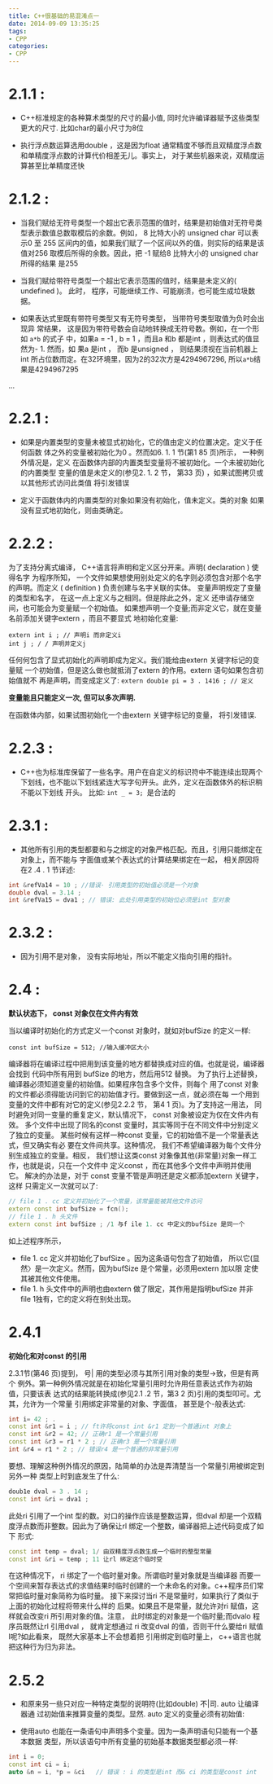 ```yaml
---
title: C++很基础的易混淆点一
date: 2014-09-09 13:35:25
tags: 
- CPP
categories:
- CPP
---
```


# 2.1.1 : 

- C++标准规定的各种算术类型的尺寸的最小值, 同时允许编译器赋予这些类型更大的尺寸. 比如char的最小尺寸为8位

- 执行浮点数运算选用double ，这是因为float 通常精度不够而且双精度浮点数和单精度浮点数的计算代价相差无儿。事实上， 对于某些机器来说，双精度运算甚至比单精度还快

# 2.1.2 : 

- 当我们赋给无符号类型一个超出它表示范围的值时，结果是初始值对无符号类型表示数值总数取模后的余数。例如， 8 比特大小的 unsigned char 可以表示0 至
255 区间内的值，如果我们赋了一个区间以外的值，则实际的结果是该值对256
取模后所得的余数。因此，把 -1 赋给8 比特大小的 unsigned char 所得的结果
是255 

- 当我们赋给带符号类型一个超出它表示范围的值时，结果是未定义的( undefined )。
此时， 程序，可能继续工作、可能崩溃，也可能生成垃圾数据。

- 如果表达式里既有带符号类型又有无符号类型， 当带符号类型取值为负时会出现异
常结果， 这是因为带符号数会自动地转换成无符号数。例如，在一个形如 `a*b` 的式子
中，如果a = -1 , b = 1 ，而且a 和b 都是int ，则表达式的值显然为- 1. 然而，如
果a 是int ， 而b 是unsigned ， 则结果须视在当前机器上int 所占位数而定。在32环境里，因为2的32次方是4294967296, 所以`a*b`结果是4294967295

... <!-- more -->

# 2.2.1 : 

- 如果是内置类型的变量未被显式初始化，它的值由定义的位置决定。定义于任何函数
体之外的变量被初始化为0 。然而如6. 1. 1 节(第1 85 页)所示， 一种例外情况是，定义
在函数体内部的内置类型变量将不被初始化。一个未被初始化的内置类型
变量的值是未定义的(参见2. 1. 2 节， 第33 页) ，如果试图拷贝或以其他形式访问此类值
将引发错误

- 定义于函数体内的内置类型的对象如果没有初始化，值未定义。类的对象
如果没有显式地初始化，则由类确定。	

# 2.2.2 :

为了支持分离式编译， C++语言将声明和定义区分开来。声明( declaration ) 使得名字
为程序所知， 一个文件如果想使用别处定义的名字则必须包含对那个名字的声明。而定义
( definition ) 负责创建与名字关联的实体。
变量声明规定了变量的类型和名字， 在这一点上定义与之相同。但是除此之外，定义
还申请存储空间，也可能会为变量赋一个初始值。
如果想声明一个变量;而非定义它，就在变量名前添加关键字extern ，而且不要显式
地初始化变量:
```
extern int i ; // 声明i 而非定义i
int j ; / / 声明并定义j
```
任何何包含了显式初始化的声明即成为定义。我们能给由extern 关键字标记的变量赋
一个初始值，但是这么做也就抵消了extern 的作用。extern 语句如果包含初始值就不
再是声明，而变成定义了:
`extern doub1e pi = 3 . 1416 ; // 定义`

**变量能且只能定义一次, 但可以多次声明.**


在函数体内部，如果试图初始化一个由extern 关键字标记的变量， 将引发错误.

# 2.2.3 :

- C++也为标准库保留了一些名字。用户在自定义的标识符中不能连续出现两个下划线，也不能以下划线紧连大写字句开头。此外，定义在函数体外的标识稍不能以下划线
开头。 比如: `int _ = 3; `是合法的

# 2.3.1 :

- 其他所有引用的类型都要和与之绑定的对象严格匹配。而且，引用只能绑定在对象上，而不能与
字面值或某个表达式的计算结果绑定在一起， 相关原因将在2 .4 . 1 节详述:

``` c++
int &refVa14 = 10 ; //错误· 引用类型的初始值必须是一个对象
double dval = 3.14 ;
int &refVa15 = dva1 ; // 错误: 此处引用类型的初始位必须是int 型对象
```
# 2.3.2 :

- 因为引用不是对象， 没有实际地址，所以不能定义指向引用的指针。

# 2.4 :

**默认状态下， const 对象仅在文件内有效**

当以编译时初始化的方式定义一个const 对象时，就如对bufSize 的定义一样:

`const int bufSize = 512; //输入缓冲区大小`

编译器将在编译过程中把用到该变量的地方都替换成对应的值。也就是说，编译器会找到
代码中所有用到 bufSize 的地方，然后用512 替换。
为了执行上述替换， 编译器必须知道变量的初始值。如果程序包含多个文件，则每个
用了const 对象的文件都必须得能访问到它的初始值才行。要做到这一点，就必须在每
一个用到变量的文件中都有对它的定义(参见2.2.2 节， 第4 1 页)。为了支持这一用法，
同时避免对同一变量的重复定义，默认情况下， const 对象被设定为仅在文件内有效。
多个文件中出现了同名的const 变量时，其实等同于在不同文件中分别定义了独立的变量。
某些时候有这样一种const 变量，它的初始值不是一个常量表达式，但又确实有必
要在文件间共享。这种情况， 我们不希望编译器为每个文件分别生成独立的变量。相反，
我们想让这类const 对象像其他(非常量)对象一样工作，也就是说，只在一个文件中
定义const ，而在其他多个文件中声明并使用它。
解决的办法是，对于 const 变量不管是声明还是定义都添加extern 关键字， 这样
只需定义一次就可以了:

``` c++
// file 1 . cc 定义并初始化了一个常量，该常量能被其他文件访问
extern const int bufSize = fcn();
// file 1 . h 头文件
extern const int bufSize ; /1 与f ile 1. cc 中定义的bufSize 是同一个
```

如上述程序所示， 

- file 1. cc 定义并初始化了bufSize 。因为这条语句包含了初始值，
所以它(显然〉是一次定义。然而，因为bufSize 是个常量，必须用extern 加以限
定使其被其他文件使用。
- file 1. h 头文件中的声明也由extern 做了限定，其作用是指明bufSize 并非
file 1独有，它的定义将在别处出现。

# 2.4.1

**初始化和对const 的引用**

2.3.1节(第46 页)提到， 号| 用的类型必须与其所引用对象的类型→致，但是有两个
例外。第一种例外情况就是在初始化常量引用时允许用任意表达式作为初始值，只要该表
达式的结果能转换成(参见2.1 .2 节，第3 2 页)引用的类型叩可。尤其，允许为一个常量
引用绑定非常量的对象、字面值， 甚至是个-般表达式:

``` c++
int i= 42 ; .
const int &r1 = i ; // ft许将const int &r1 定到一个普通int 对象上
const int &r2 = 42; // 正确r1 是一个常量引用
const int &r3 = r1 * 2 ; // 正确r3 是一个常量引用
int &r4 = r1 * 2 ; // 错误r4 是一个普通的非常量引用
```

要想、理解这种例外情况的原因，陆简单的办法是弄清楚当一个常量引用被绑定到另外一种
类型上时到底发生了什么:

``` c++
doub1e dval = 3 . 14 ;
const int &ri = dva1 ;
```

此处ri 引用了一个int 型的数。对口的操作应该是整数运算，但dval 却是一个双精
度浮点数而非整数。因此为了确保让rl 绑定一个整数，编译器把上述代码变成了如下
形式:

``` c++
const int temp = dval; 1/ 由双精度浮点数生成一个临时的整型常量
const int &ri = temp ; 11 让rl 绑定这个临时受
```

在这种情况下， ri 绑定了一个临时量对象。所谓临时量对象就是当编译器
而要一个空间来暂存表达式的求值结果时临时创建的一个未命名的对象。c++程序员们常
常把临时量对象简称为临时量。
接下来探讨当ri 不是常量时，如果执行了类似于上面的初始化过程将带来什么样的
后果。如果且不是常量，就允许对ri 赋值，这样就会改变ri 所引用对象的值。注意，
此时绑定的对象是一个临时量;而dvalo 程序员既然让rl 引用dval ， 就肯定想通过
ri 改变dval 的值，否则干什么要给ri 赋值l呢?如此看来， 既然大家基本上不会想着把
引用绑定到临时量上， c++语言也就把这种行为归为非法。

# 2.5.2

- 和原来另一些只对应一种特定类型的说明符(比如double) 不|司. auto 让编译器通
过初始值来推算变量的类型。显然. auto 定义的变量必须有初始值:

- 使用auto 也能在一条语句中声明多个变量。因为一条声明语句只能有一个基本数据
类型，所以该语句中所有变量的初始基本数据类型都必须一样:

``` c++
int i = 0; 
const int ci = i;
auto &n = i, *p = &ci	// 错误 : i 的类型是int 而& ci 的类型是const int
```